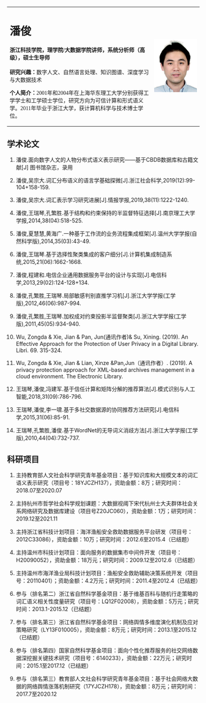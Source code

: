 <head>
	<title>首页-潘俊的学术主页</title>
	<meta name="description" content="潘俊,浙江科技学院,讲师、系统分析师（高级）、硕士生导师 &nbsp;研究兴趣：数字人文,自然语言处理,深度学习与大数据&nbsp;个人简介：潘俊，浙江科技学院讲师，系统分析师（高级），硕士生导师，浙江大学计算机科学与技术专业博士。 2001年和2004年在上海华东理工大学分别获得工学学士和工学硕士学位，研究方向为可信计算和形式语义学。2011年毕业于浙江大学，获计算机科学与技术博士学位，研究方向为机器学习及数据挖掘。
   主持教育部人文社科基金项目、浙江省科技计划项目、杭州市哲学社会科学规划项目、温州市科技计划项目、温州市海洋渔业局科技计划项目等共计5项。作为主要成员，参与国家级和省部级科研项目，共计5项。作为第一作者，在《情报学报》、《浙江社会科学》、《图书馆杂志》、《浙江大学学报（工学版）》、《计算机集成制造系统》、《南京理工大学学报》、《电信科学》等国内核心期刊上，发表学术论文10余篇。作为通讯作者，在图情文献领域的SSCI期刊《The Electronic Library》和《LIBRI》上，发表学术论文2篇，主要研究内容为数字人文与古籍信息化、机器学习与数据挖掘、知识服务平台构建和数字图书馆服务安全等。"/><meta http-equiv="Content-Type" content="text/html; charset=UTF-8" />
	<meta name="Keywords" content="潘俊 浙江科技学院 温州大学 大数据 知识图谱">
</head>
<table border="0">
  <tr>
    <td width="75%">
      <h1>潘俊</h1>
      <h4 style="font-family:楷体">浙江科技学院，理学院/大数据学院讲师，系统分析师（高级），硕士生导师</h4>
      <p><b>研究兴趣：</b>数字人文、自然语言处理、知识图谱、深度学习与大数据技术</p>
      <p style="font-family:楷体;font-size=10"><b>个人简介：</b>2001年和2004年在上海华东理工大学分别获得工学学士和工学硕士学位，研究方向为可信计算和形式语义学。2011年毕业于浙江大学，获计算机科学与技术博士学位。</p>    
    </td>
    <td width="25%">
      <img src="/photo.jpg" width="100%">      
    </td>
  </tr>
</table>

## 学术论文

1. 潘俊.面向数字人文的人物分布式语义表示研究——基于CBDB数据库和古籍文献[J] 图书馆杂志，录用

2. 潘俊,吴宗大.词汇分布语义的语言学基础探微[J].浙江社会科学,2019(12):99-104+158-159.

3. 潘俊,吴宗大.词汇表示学习研究进展[J].情报学报,2019,38(11):1222-1240.

4. 潘俊,王瑞琴,孔繁胜.基于结构和约束保持的半监督特征选择[J].南京理工大学学报,2014,38(04):518-525.

5. 潘俊,夏慧慧,黄海广.一种基于工作流的业务流程集成框架[J].温州大学学报(自然科学版),2014,35(03):43-49.

6. 潘俊,王瑞琴.基于选择性聚类集成的客户细分[J].计算机集成制造系统,2015,21(06):1662-1668.

7. 潘俊,程建和.电信企业通用数据服务平台的设计与实现[J].电信科学,2013,29(02):124-128+134.

8. 潘俊,孔繁胜,王瑞琴.局部敏感判别直推学习机[J].浙江大学学报(工学版),2012,46(06):987-994.

9. 潘俊,孔繁胜,王瑞琴.加权成对约束投影半监督聚类[J].浙江大学学报(工学版),2011,45(05):934-940.

10. Wu, Zongda & Xie, Jian & Pan, Jun(通讯作者)& Su, Xining. (2019). An Effective Approach for the Protection of User Privacy in a Digital Library. Libri. 69. 315-324. 

11. Wu, Zongda & Xie, Jian & Lian, Xinze &Pan,Jun（通讯作者）. (2019). A privacy protection approach for XML-based archives management in a cloud environment. The Electronic Library.

12. 王瑞琴,潘俊,冯建军.基于信任计算和矩阵分解的推荐算法[J].模式识别与人工智能,2018,31(09):786-796.

13. 王瑞琴,潘俊,李一啸.基于多社交数据源的协同推荐方法研究[J].电信科学,2015,31(06):85-91.

14. 王瑞琴,孔繁胜,潘俊.基于WordNet的无导词义消歧方法[J].浙江大学学报(工学版),2010,44(04):732-737.

## 科研项目
1. 主持教育部人文社会科学研究青年基金项目：基于知识库和大规模文本的词汇语义表示研究（项目号：18YJCZH137），资助金额：8万；研究时间：2018.07至2020.07

2. 主持杭州市哲学社会科学规划课题：大数据视阈下宋代杭州士大夫群体社会关系网络研究及数据库建设（项目号Z20JC060），资助金额：1万；研究时间：2019.12至2021.11

3. 主持浙江省科技计划项目：海洋渔船安全救助数据服务平台研发（项目号：2012C33086），资助金额：10万；研究时间：2012.6至2015.4（已结题）

3. 主持温州市科技计划项目：面向服务的数据集市中间件开发（项目号：H20090052），资助金额：18万元；研究时间：2009.12至2012.6（已结题）

4. 主持温州市海洋渔业局科技计划项目：渔船安全救助辅助决策系统开发（项目号：20110401）；资助金额：4.2万元；研究时间：2011.4至2012.4（已结题）

5. 参与（排名第二）浙江省自然科学基金项目：基于维基百科与随机行走策略的词汇语义相关性度量研究（项目号：LQ12F02008），资助金额：5万元；研究时间：2013.1-2015.12（已结题）

6. 参与（排名第三）浙江省自然科学基金项目：网络舆情多维度演化机制及应对策略研究（LY13F010005），资助金额：8万元；研究时间：2013.1至2015.12（已结题）

7. 参与（排名第四）国家自然科学基金项目：面向个性化推荐服务的社交网络数据深挖掘关键技术研究（项目号：6140233），资助金额：22万元；研究时间：2015.1至2017.12（已结题）

8. 参与（排名第三）教育部人文社会科学研究青年基金项目：基于社会网络大数据的网络舆情涨落机制研究（17YJCZH178），资助金额：8万元；研究时间：2017.7至2020.12

